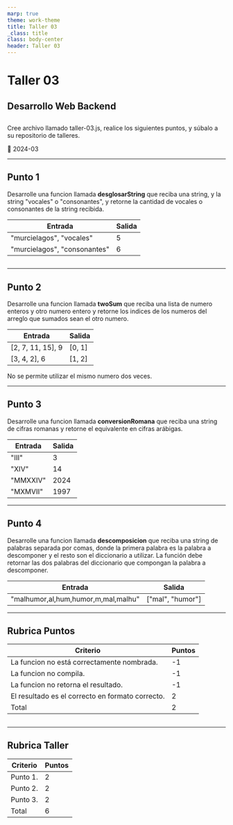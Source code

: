 ```yaml
---
marp: true
theme: work-theme
title: Taller 03
_class: title
class: body-center
header: Taller 03
---
```


<style>
    p:nth-child(5) {
        text-align: center;
        font-size: 0.8rem;
        color: rgba(var(--text-color), 0.6);
    }
</style>

# Taller 03

## Desarrollo Web Backend

##

Cree archivo llamado taller-03.js, realice los siguientes puntos, y súbalo a su repositorio de talleres.

:pencil: 2024-03

---

## Punto 1

Desarrolle una funcion llamada **desglosarString** que reciba una string, y la string "vocales" o "consonantes", y retorne la cantidad de vocales o consonantes de la string recibida.

| Entrada                      | Salida |
| ---------------------------- | ------ |
| "murcielagos", "vocales"     | 5      |
| "murcielagos", "consonantes" | 6      |

##

---

## Punto 2

Desarrolle una funcion llamada **twoSum** que reciba una lista de numero enteros y otro numero entero y retorne los indices de los numeros del arreglo que sumados sean el otro numero.

| Entrada           | Salida |
| ----------------- | ------ |
| [2, 7, 11, 15], 9 | [0, 1] |
| [3, 4, 2], 6      | [1, 2] |

No se permite utilizar el mismo numero dos veces.

---

## Punto 3

Desarrolle una funcion llamada **conversionRomana** que reciba una string de cifras romanas y retorne el equivalente en cifras arábigas.

| Entrada  | Salida |
| -------- | ------ |
| "III"    | 3      |
| "XIV"    | 14     |
| "MMXXIV" | 2024   |
| "MXMVII" | 1997   |

---

## Punto 4

Desarrolle una funcion llamada **descomposicion** que reciba una string de palabras separada por comas, donde la primera palabra es la palabra a descomponer y el resto son el diccionario a utilizar. La función debe retornar las dos palabras del diccionario que compongan la palabra a descomponer.

|                   Entrada              |        Salida        |
| -------------------------------------- | -------------------- |
| "malhumor,al,hum,humor,m,mal,malhu"    | ["mal", "humor"]     |

---

## Rubrica Puntos

| Criterio                                         | Puntos |
| ------------------------------------------------ | ------ |
| La funcion no está correctamente nombrada.       | -1     |
| La funcion no compila.                           | -1     |
| La funcion no retorna el resultado.              | -1     |
| El resultado es el correcto en formato correcto. | 2      |
| Total                                            | 2      |

##

---

## Rubrica Taller

| Criterio | Puntos |
| -------- | ------ |
| Punto 1. | 2      |
| Punto 2. | 2      |
| Punto 3. | 2      |
| Total    | 6      |

##
